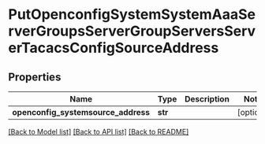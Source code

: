 # PutOpenconfigSystemSystemAaaServerGroupsServerGroupServersServerTacacsConfigSourceAddress

## Properties
Name | Type | Description | Notes
------------ | ------------- | ------------- | -------------
**openconfig_systemsource_address** | **str** |  | [optional] 

[[Back to Model list]](../README.md#documentation-for-models) [[Back to API list]](../README.md#documentation-for-api-endpoints) [[Back to README]](../README.md)


